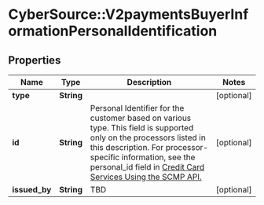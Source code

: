 # CyberSource::V2paymentsBuyerInformationPersonalIdentification

## Properties
Name | Type | Description | Notes
------------ | ------------- | ------------- | -------------
**type** | **String** |  | [optional] 
**id** | **String** | Personal Identifier for the customer based on various type. This field is supported only on the processors listed in this description.  For processor-specific information, see the personal_id field in [Credit Card Services Using the SCMP API.](http://apps.cybersource.com/library/documentation/dev_guides/CC_Svcs_SCMP_API/html)  | [optional] 
**issued_by** | **String** | TBD | [optional] 



